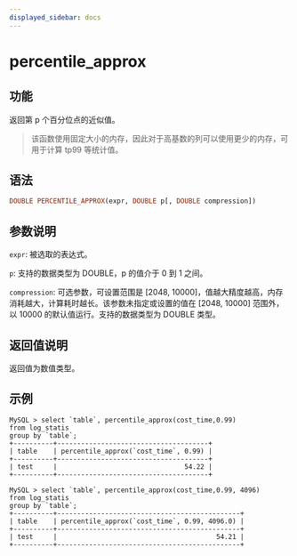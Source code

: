 ```yaml
---
displayed_sidebar: docs
---
```


# percentile_approx

## 功能

返回第 p 个百分位点的近似值。

> 该函数使用固定大小的内存，因此对于高基数的列可以使用更少的内存，可用于计算 tp99 等统计值。

## 语法

```Haskell
DOUBLE PERCENTILE_APPROX(expr, DOUBLE p[, DOUBLE compression])
```

## 参数说明

`expr`: 被选取的表达式。

`p`: 支持的数据类型为 DOUBLE，p 的值介于 0 到 1 之间。

`compression`: 可选参数，可设置范围是 [2048, 10000]，值越大精度越高，内存消耗越大，计算耗时越长。该参数未指定或设置的值在 [2048, 10000] 范围外，以 10000 的默认值运行。支持的数据类型为 DOUBLE 类型。

## 返回值说明

返回值为数值类型。

## 示例

```plain text
MySQL > select `table`, percentile_approx(cost_time,0.99)
from log_statis
group by `table`;
+----------+--------------------------------------+
| table    | percentile_approx(`cost_time`, 0.99) |
+----------+--------------------------------------+
| test     |                                54.22 |
+----------+--------------------------------------+

MySQL > select `table`, percentile_approx(cost_time,0.99, 4096)
from log_statis
group by `table`;
+----------+----------------------------------------------+
| table    | percentile_approx(`cost_time`, 0.99, 4096.0) |
+----------+----------------------------------------------+
| test     |                                        54.21 |
+----------+----------------------------------------------+
```
